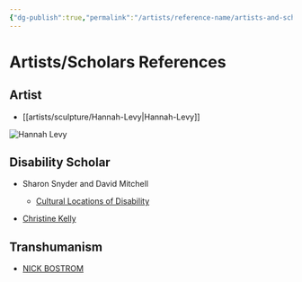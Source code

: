 ```yaml
---
{"dg-publish":true,"permalink":"/artists/reference-name/artists-and-scholars/","title":"Names","created":"2024-01-11T18:57:43.130-05:00","updated":"2024-01-11T18:59:03.309-05:00"}
---
```



# Artists/Scholars References

## Artist
+ [[artists/sculpture/Hannah-Levy\|Hannah-Levy]]

![Hannah Levy](https://media.discordapp.net/attachments/1193334845607268373/1193334855291912192/640-21.png?ex=65ac56b0&is=6599e1b0&hm=df5294f59312f21cffebbf9647b526ac0b820f98e1db65547068f72cdd25452c&=&width=990&height=1192)

## Disability Scholar

+ Sharon Snyder and David Mitchell
    + [Cultural Locations of Disability](https://press.uchicago.edu/ucp/books/book/chicago/C/bo3533856.html)

+ [Christine Kelly](https://dfresearch.ca/christinekelly/)

## Transhumanism

+ [NICK BOSTROM](https://nickbostrom.com/ethics/values)